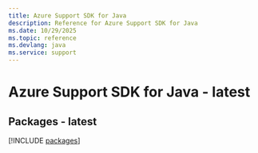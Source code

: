 ```yaml
---
title: Azure Support SDK for Java
description: Reference for Azure Support SDK for Java
ms.date: 10/29/2025
ms.topic: reference
ms.devlang: java
ms.service: support
---
```

# Azure Support SDK for Java - latest
## Packages - latest
[!INCLUDE [packages](support-index.md)]